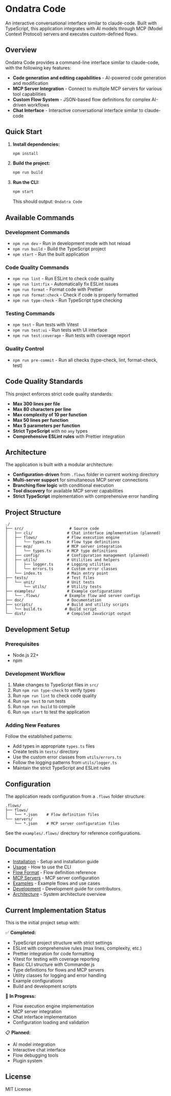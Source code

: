 # Ondatra Code

An interactive conversational interface similar to claude-code. Built with TypeScript, this application integrates with AI models through MCP (Model Context Protocol) servers and executes custom-defined flows.

## Overview

Ondatra Code provides a command-line interface similar to claude-code, with the following key features:

- **Code generation and editing capabilities** - AI-powered code generation and modification
- **MCP Server Integration** - Connect to multiple MCP servers for various tool capabilities
- **Custom Flow System** - JSON-based flow definitions for complex AI-driven workflows
- **Chat Interface** - Interactive conversational interface similar to claude-code

## Quick Start

1. **Install dependencies:**

   ```bash
   npm install
   ```

2. **Build the project:**

   ```bash
   npm run build
   ```

3. **Run the CLI:**

   ```bash
   npm start
   ```

   This should output: `Ondatra Code`

## Available Commands

### Development Commands

- `npm run dev` - Run in development mode with hot reload
- `npm run build` - Build the TypeScript project
- `npm start` - Run the built application

### Code Quality Commands

- `npm run lint` - Run ESLint to check code quality
- `npm run lint:fix` - Automatically fix ESLint issues
- `npm run format` - Format code with Prettier
- `npm run format:check` - Check if code is properly formatted
- `npm run type-check` - Run TypeScript type checking

### Testing Commands

- `npm test` - Run tests with Vitest
- `npm run test:ui` - Run tests with UI interface
- `npm run test:coverage` - Run tests with coverage report

### Quality Control

- `npm run pre-commit` - Run all checks (type-check, lint, format-check, test)

## Code Quality Standards

This project enforces strict code quality standards:

- **Max 300 lines per file**
- **Max 80 characters per line**
- **Max complexity of 10 per function**
- **Max 50 lines per function**
- **Max 5 parameters per function**
- **Strict TypeScript** with no `any` types
- **Comprehensive ESLint rules** with Prettier integration

## Architecture

The application is built with a modular architecture:

- **Configuration-driven** from `.flows` folder in current working directory
- **Multi-server support** for simultaneous MCP server connections
- **Branching flow logic** with conditional execution
- **Tool discovery** for available MCP server capabilities
- **Strict TypeScript** implementation with comprehensive error handling

## Project Structure

```
./
├── src/                    # Source code
│   ├── cli/               # Chat interface implementation (planned)
│   ├── flows/             # Flow execution engine
│   │   └── types.ts       # Flow type definitions
│   ├── mcp/               # MCP server integration
│   │   └── types.ts       # MCP type definitions
│   ├── config/            # Configuration management (planned)
│   ├── utils/             # Utilities and helpers
│   │   ├── logger.ts      # Logging utilities
│   │   └── errors.ts      # Custom error classes
│   └── index.ts           # Main entry point
├── tests/                 # Test files
│   └── unit/              # Unit tests
│       └── utils/         # Utility tests
├── examples/              # Example configurations
│   └── .flows/           # Example flow and server configs
├── doc/                   # Documentation
├── scripts/               # Build and utility scripts
│   └── build.ts          # Build script
└── dist/                  # Compiled JavaScript output
```

## Development Setup

### Prerequisites

- Node.js 22+
- npm

### Development Workflow

1. Make changes to TypeScript files in `src/`
2. Run `npm run type-check` to verify types
3. Run `npm run lint` to check code quality
4. Run `npm test` to run tests
5. Run `npm run build` to compile
6. Run `npm start` to test the application

### Adding New Features

Follow the established patterns:

- Add types in appropriate `types.ts` files
- Create tests in `tests/` directory
- Use the custom error classes from `utils/errors.ts`
- Follow the logging patterns from `utils/logger.ts`
- Maintain the strict TypeScript and ESLint rules

## Configuration

The application reads configuration from a `.flows` folder structure:

```
.flows/
├── flows/
│   └── *.json    # Flow definition files
└── servers/
    └── *.json    # MCP server configuration files
```

See the `examples/.flows/` directory for reference configurations.

## Documentation

- [Installation](doc/installation.md) - Setup and installation guide
- [Usage](doc/usage.md) - How to use the CLI
- [Flow Format](doc/flow-format.md) - Flow definition reference
- [MCP Servers](doc/mcp-servers.md) - MCP server configuration
- [Examples](doc/examples.md) - Example flows and use cases
- [Development](doc/development.md) - Development guide for contributors
- [Architecture](doc/architecture.md) - System architecture overview

## Current Implementation Status

This is the initial project setup with:

✅ **Completed:**

- TypeScript project structure with strict settings
- ESLint with comprehensive rules (max lines, complexity, etc.)
- Prettier integration for code formatting
- Vitest for testing with coverage reporting
- Basic CLI structure with Commander.js
- Type definitions for flows and MCP servers
- Utility classes for logging and error handling
- Example configurations
- Build and development scripts

🚧 **In Progress:**

- Flow execution engine implementation
- MCP server integration
- Chat interface implementation
- Configuration loading and validation

📋 **Planned:**

- AI model integration
- Interactive chat interface
- Flow debugging tools
- Plugin system

## License

MIT License
